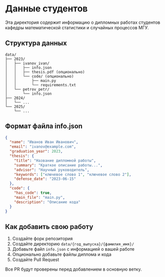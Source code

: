 # Данные студентов

Эта директория содержит информацию о дипломных работах студентов кафедры математической статистики и случайных процессов МГУ.

## Структура данных

```
data/
├── 2023/
│   ├── ivanov_ivan/
│   │   ├── info.json
│   │   ├── thesis.pdf (опционально)
│   │   └── code/ (опционально)
│   │       ├── main.py
│   │       └── requirements.txt
│   └── petrov_petr/
│       └── info.json
├── 2024/
│   └── ...
└── 2025/
    └── ...
```

## Формат файла info.json

```json
{
  "name": "Иванов Иван Иванович",
  "email": "ivanov@example.com",
  "graduation_year": 2023,
  "thesis": {
    "title": "Название дипломной работы",
    "summary": "Краткое описание работы...",
    "advisor": "Научный руководитель",
    "keywords": ["ключевое слово 1", "ключевое слово 2"],
    "defense_date": "2023-06-15"
  },
  "code": {
    "has_code": true,
    "main_file": "main.py",
    "description": "Описание кода"
  }
}
```

## Как добавить свою работу

1. Создайте форк репозитория
2. Создайте директорию `data/{год_выпуска}/{фамилия_имя}/`
3. Добавьте файл `info.json` с информацией о вашей работе
4. Опционально добавьте файлы диплома и кода
5. Создайте Pull Request

Все PR будут проверены перед добавлением в основную ветку.